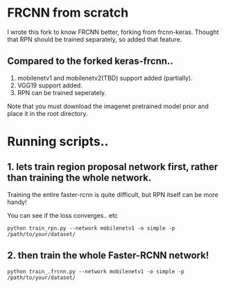# FRCNN from scratch
I wrote this fork to know FRCNN better, forking from frcnn-keras.
Thought that RPN should be trained separately, so added that feature.

## Compared to the forked keras-frcnn..
1. mobilenetv1 and mobilenetv2(TBD) support added (partially).
2. VGG19 support added.
3. RPN can be trained seperately.

Note that you must download the imagenet pretrained model prior and place it in the root directory.

# Running scripts..

## 1. lets train region proposal network first, rather than training the whole network.
Training the entire faster-rcnn is quite difficult, but RPN itself can be more handy!

You can see if the loss converges.. etc

```
python train_rpn.py --network mobilenetv1 -o simple -p /path/to/your/dataset/
```

## 2. then train the whole Faster-RCNN network!

```
python train_.frcnn.py --network mobilenetv1 -o simple -p /path/to/your/dataset/
```


